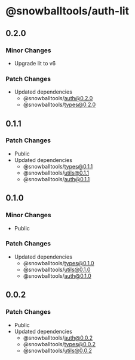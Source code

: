 # @snowballtools/auth-lit

## 0.2.0

### Minor Changes

- Upgrade lit to v6

### Patch Changes

- Updated dependencies
  - @snowballtools/auth@0.2.0
  - @snowballtools/types@0.2.0

## 0.1.1

### Patch Changes

- Public
- Updated dependencies
  - @snowballtools/types@0.1.1
  - @snowballtools/utils@0.1.1
  - @snowballtools/auth@0.1.1

## 0.1.0

### Minor Changes

- Public

### Patch Changes

- Updated dependencies
  - @snowballtools/types@0.1.0
  - @snowballtools/utils@0.1.0
  - @snowballtools/auth@0.1.0

## 0.0.2

### Patch Changes

- Public
- Updated dependencies
  - @snowballtools/auth@0.0.2
  - @snowballtools/types@0.0.2
  - @snowballtools/utils@0.0.2
